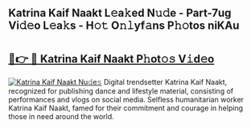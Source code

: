 ## Katrina Kaif Naakt L𝚎a𝚔ed N𝚞𝚍e - Part-7ug Vi𝚍𝚎o L𝚎a𝚔s - H𝚘𝚝 O𝚗𝚕yf𝚊ns P𝚑𝚘tos niKAu

# <h2><a href="http://kf2t8t.oniu.top/?m=Katrina+Kaif+Naakt">🔗👉 🔴 Katrina Kaif Naakt P𝚑ot𝚘𝚜 V𝚒d𝚎o</a></h2>

[![Katrina Kaif Naakt Nu𝚍e𝚜](https://i.imgur.com/0qMVB7G.gif)](http://kf2t8t.oniu.top/?m=Katrina+Kaif+Naakt)
Digital trendsetter Katrina Kaif Naakt, recognized for publishing dance and lifestyle material, consisting of performances and vlogs on social media. Selfless humanitarian worker Katrina Kaif Naakt, famed for their commitment and courage in helping those in need around the world.  
